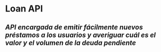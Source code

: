 # **Loan API**
## _API encargada de emitir fácilmente nuevos préstamos a los usuarios y averiguar cuál es el valor y el volumen de la deuda pendiente_